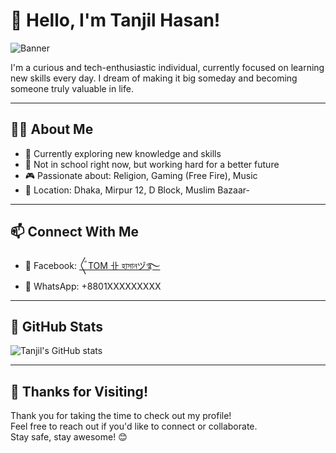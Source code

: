 # 👋 Hello, I'm Tanjil Hasan!

![Banner](https://files.catbox.moe/egw7cj.jpg)

I'm a curious and tech-enthusiastic individual, currently focused on learning new skills every day. I dream of making it big someday and becoming someone truly valuable in life.

---

## 🧑‍💻 About Me

- 🔭 Currently exploring new knowledge and skills
- 🌱 Not in school right now, but working hard for a better future
- 🎮 Passionate about: Religion, Gaming (Free Fire), Music
- 📍 Location: Dhaka, Mirpur 12, D Block, Muslim Bazaar-

---


## 📫 Connect With Me

- 🧵 Facebook: [〲TOM 卝 হাসানヅ࿐](https://www.facebook.com/share/12Ke3rerJgs/)
- 📱 WhatsApp: +8801XXXXXXXXX

---

## 📂 GitHub Stats

![Tanjil's GitHub stats](https://github-readme-stats.vercel.app/api?username=your-github-username&show_icons=true&theme=radical)

---

## 💖 Thanks for Visiting!

Thank you for taking the time to check out my profile!  
Feel free to reach out if you'd like to connect or collaborate.  
Stay safe, stay awesome! 😊
